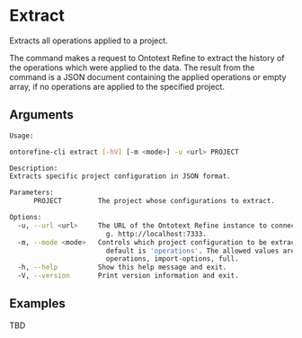 # Extract

Extracts all operations applied to a project.

The command makes a request to Ontotext Refine to extract the history of the operations which were applied to the data.
The result from the command is a JSON document containing the applied operations or empty array, if no operations are
applied to the specified project.

## Arguments

```bash
Usage:

ontorefine-cli extract [-hV] [-m <mode>] -u <url> PROJECT

Description:
Extracts specific project configuration in JSON format.

Parameters:
      PROJECT         The project whose configurations to extract.

Options:
  -u, --url <url>     The URL of the Ontotext Refine instance to connect to, e.
                        g. http://localhost:7333.
  -m, --mode <mode>   Controls which project configuration to be extracted. The
                        default is 'operations'. The allowed values are:
                        operations, import-options, full.
  -h, --help          Show this help message and exit.
  -V, --version       Print version information and exit.
```

## Examples

TBD
